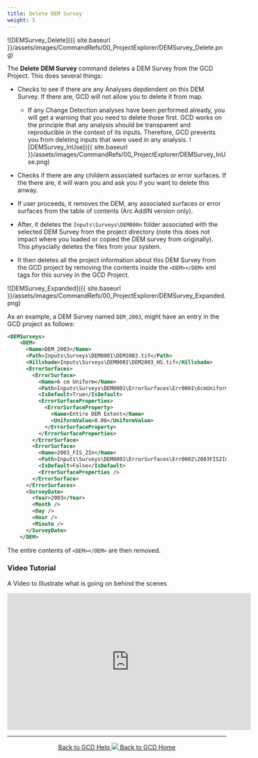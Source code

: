 ```yaml
---
title: Delete DEM Survey
weight: 5
---
```


![DEMSurvey_Delete]({{ site.baseurl }}/assets/images/CommandRefs/00_ProjectExplorer/DEMSurvey_Delete.png)

The **Delete DEM Survey** command deletes a DEM Survey from the GCD Project. This does several things:

- Checks to see if there are any Analyses depdendent on this DEM Survey. If there are, GCD will not allow you to  delete it from map.
  - If any Change Detection analyses have been performed already, you will get a warning that you need to delete those first. GCD works on the principle that any analysis should be transparent and reproducible in the context of its inputs. Therefore, GCD prevents you from deleting inputs that were used in any analysis. 
![DEMSurvey_InUse]({{ site.baseurl }}/assets/images/CommandRefs/00_ProjectExplorer/DEMSurvey_InUse.png)

- Checks if there are any childern associated surfaces or error surfaces. If the there are, it will warn you and ask you if you want to delete this anway.
- If user proceeds, it removes the DEM, any associated surfaces or error surfaces from the table of contents (Arc AddIN version only).
- After, it deletes the `Inputs\Surveys\DEM000n` folder associated with the selected DEM Survey from the project directory (note this does not impact where you loaded or copied the DEM survey from originally). This physcially deletes the files from your system.
- It then deletes all the project information about this DEM Survey from the GCD project by removing the contents inside the `<DEM></DEM>` xml tags for this survey in the GCD Project.

![DEMSurvey_Expanded]({{ site.baseurl }}/assets/images/CommandRefs/00_ProjectExplorer/DEMSurvey_Expanded.png)

As an example, a DEM Survey named `DEM_2003`, might have an entry in the GCD project as follows:

``` xml
<DEMSurveys>
    <DEM>
      <Name>DEM_2003</Name>
      <Path>Inputs\Surveys\DEM0001\DEM2003.tif</Path>
      <Hillshade>Inputs\Surveys\DEM0001\DEM2003_HS.tif</Hillshade>
      <ErrorSurfaces>
        <ErrorSurface>
          <Name>6 cm Uniform</Name>
          <Path>Inputs\Surveys\DEM0001\ErrorSurfaces\Err0001\6cmUniform.tif</Path>
          <IsDefault>True</IsDefault>
          <ErrorSurfaceProperties>
            <ErrorSurfaceProperty>
              <Name>Entire DEM Extent</Name>
              <UniformValue>0.06</UniformValue>
            </ErrorSurfaceProperty>
          </ErrorSurfaceProperties>
        </ErrorSurface>
        <ErrorSurface>
          <Name>2003_FIS_2In</Name>
          <Path>Inputs\Surveys\DEM0001\ErrorSurfaces\Err0002\2003FIS2In.tif</Path>
          <IsDefault>False</IsDefault>
          <ErrorSurfaceProperties />
        </ErrorSurface>
      </ErrorSurfaces>
      <SurveyDate>
        <Year>2003</Year>
        <Month />
        <Day />
        <Hour />
        <Minute />
      </SurveyDate>
    </DEM>
```
The entire contents of `<DEM></DEM>` are then removed.

### Video Tutorial
A Video to Illustrate what is going on behind the scenes

<iframe width="560" height="315" src="https://www.youtube.com/embed/xYvGK5uZgjY?rel=0" frameborder="0" allow="autoplay; encrypted-media" allowfullscreen></iframe>

------
<div align="center">
	<a class="hollow button" href="{{ site.baseurl }}/Help"><i class="fa fa-chevron-circle-left"></i>  Back to GCD Help </a>  
	<a class="hollow button" href="{{ site.baseurl }}/"><img src="{{ site.baseurl}}/assets/images/icons/GCDAddIn.png">  Back to GCD Home </a>  
</div>